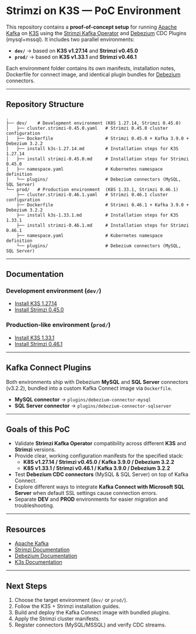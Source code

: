 # Strimzi on K3S — PoC Environment

This repository contains a **proof-of-concept setup** for running [Apache Kafka](https://kafka.apache.org/) on [K3S](https://k3s.io/) using the [Strimzi Kafka Operator](https://strimzi.io/) and [Debezium](https://debezium.io/releases/3.2/) CDC Plugins (mysql+mssql).
It includes two parallel environments:

- **`dev/`** → based on **K3S v1.27.14** and **Strimzi v0.45.0**  
- **`prod/`** → based on **K3S v1.33.1** and **Strimzi v0.46.1**

Each environment folder contains its own manifests, installation notes, Dockerfile for connect image, and identical plugin bundles for [Debezium](https://debezium.io/releases/3.2/) connectors.

---

## Repository Structure

```
.
├── dev/    # Development environment (K8S 1.27.14, Strimzi 0.45.0)
│   ├── cluster.strimzi-0.45.0.yaml   # Strimzi 0.45.0 cluster configuration
│   ├── Dockerfile                    # Strimzi 0.45.0 + Kafka 3.9.0 + Debezium 3.2.2
│   ├── install k3s-1.27.14.md        # Installation steps for K3S 1.27.14
│   ├── install strimzi-0.45.0.md     # Installation steps for Strimzi 0.45.0
│   ├── namespace.yaml                # Kubernetes namespace definition
│   └── plugins/                      # Debezium connectors (MySQL, SQL Server)
└── prod/   # Production environment  (K8S 1.33.1, Strimzi 0.46.1)
    ├── cluster.strimzi-0.46.1.yaml   # Strimzi 0.46.1 cluster configuration
    ├── Dockerfile                    # Strimzi 0.46.1 + Kafka 3.9.0 + Debezium 3.2.2
    ├── install k3s-1.33.1.md         # Installation steps for K3S 1.33.1
    ├── install strimzi-0.46.1.md     # Installation steps for Strimzi 0.46.1
    ├── namespace.yaml                # Kubernetes namespace definition
    └── plugins/                      # Debezium connectors (MySQL, SQL Server)
```

---

## Documentation

### Development environment (`dev/`)
- [Install K3S 1.27.14](dev/install%20k3s-1.27.14.md)  
- [Install Strimzi 0.45.0](dev/install%20strimzi-0.45.0.md)  

### Production-like environment (`prod/`)
- [Install K3S 1.33.1](prod/install%20k3s-1.33.1.md)  
- [Install Strimzi 0.46.1](prod/install%20strimzi-0.46.1.md)  

---

## Kafka Connect Plugins

Both environments ship with Debezium **MySQL** and **SQL Server** connectors (v3.2.2), bundled into a custom Kafka Connect image via `Dockerfile`.

- **MySQL connector** → `plugins/debezium-connector-mysql`  
- **SQL Server connector** → `plugins/debezium-connector-sqlserver`

---

## Goals of this PoC

- Validate **Strimzi Kafka Operator** compatibility across different **K3S** and **Strimzi** versions.  
- Provide clear, working configuration manifests for the specified stack:
  - **K8S v1.27.14 / Strimzi v0.45.0 / Kafka 3.9.0 / Debezium 3.2.2**
  - **K8S v1.33.1  / Strimzi v0.46.1 / Kafka 3.9.0 / Debezium 3.2.2**
- Test **Debezium CDC connectors** (MySQL & SQL Server) on top of Kafka Connect.  
- Explore different ways to integrate **Kafka Connect with Microsoft SQL Server** when default SSL settings cause connection errors.
- Separate **DEV** and **PROD** environments for easier migration and troubleshooting.

---

## Resources

- [Apache Kafka](https://kafka.apache.org/documentation/)  
- [Strimzi Documentation](https://strimzi.io/documentation/)  
- [Debezium Documentation](https://debezium.io/documentation/)  
- [K3s Documentation](https://docs.k3s.io/)  

---

## Next Steps

1. Choose the target environment (`dev/` or `prod/`).  
2. Follow the K3S + Strimzi installation guides.  
3. Build and deploy the Kafka Connect image with bundled plugins.  
4. Apply the Strimzi cluster manifests.  
5. Register connectors (MySQL/MSSQL) and verify CDC streams.
